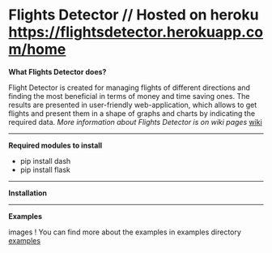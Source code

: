 # Flights Detector // Hosted on heroku https://flightsdetector.herokuapp.com/home
**What Flights Detector does?**

Flight Detector is created for managing flights of different directions and finding the most beneficial in terms of money and time saving
ones. The results are presented in user-friendly web-application, which allows to get flights and present them in a shape of graphs and charts
by indicating the required data.
*More information about Flights Detector is on wiki pages* [wiki](https://github.com/psemchyshyn/dz_project/wiki/%D0%94%D0%971)

------------------------------------------------------------

**Required modules to install**

* pip install dash
* pip install flask

------------------------------------------------------------

**Installation**

------------------------------------------------------------

**Examples**

images !
You can find more about the examples in examples directory [examples](https://github.com/psemchyshyn/dz_project/tree/master/examples)
